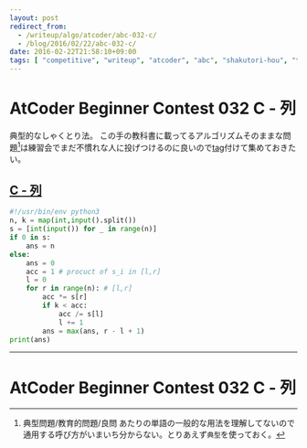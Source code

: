 ```yaml
---
layout: post
redirect_from:
  - /writeup/algo/atcoder/abc-032-c/
  - /blog/2016/02/22/abc-032-c/
date: 2016-02-22T21:58:10+09:00
tags: [ "competitive", "writeup", "atcoder", "abc", "shakutori-hou", "typical-problem" ]
---
```


# AtCoder Beginner Contest 032 C - 列

典型的なしゃくとり法。
この手の教科書に載ってるアルゴリズムそのままな問題[^1]は練習会でまだ不慣れな人に投げつけるのに良いので[tag](http://kimiyuki.net/blog/categories/typical-problem)付けて集めておきたい。

## [C - 列](https://beta.atcoder.jp/contests/abc032/tasks/abc032_c)

``` python
#!/usr/bin/env python3
n, k = map(int,input().split())
s = [int(input()) for _ in range(n)]
if 0 in s:
    ans = n
else:
    ans = 0
    acc = 1 # procuct of s_i in [l,r]
    l = 0
    for r in range(n): # [l,r]
        acc *= s[r]
        if k < acc:
            acc /= s[l]
            l += 1
        ans = max(ans, r - l + 1)
print(ans)
```

---

# AtCoder Beginner Contest 032 C - 列

[^1]: 典型問題/教育的問題/良問 あたりの単語の一般的な用法を理解してないので通用する呼び方がいまいち分からない。とりあえず`典型`を使っておく。
